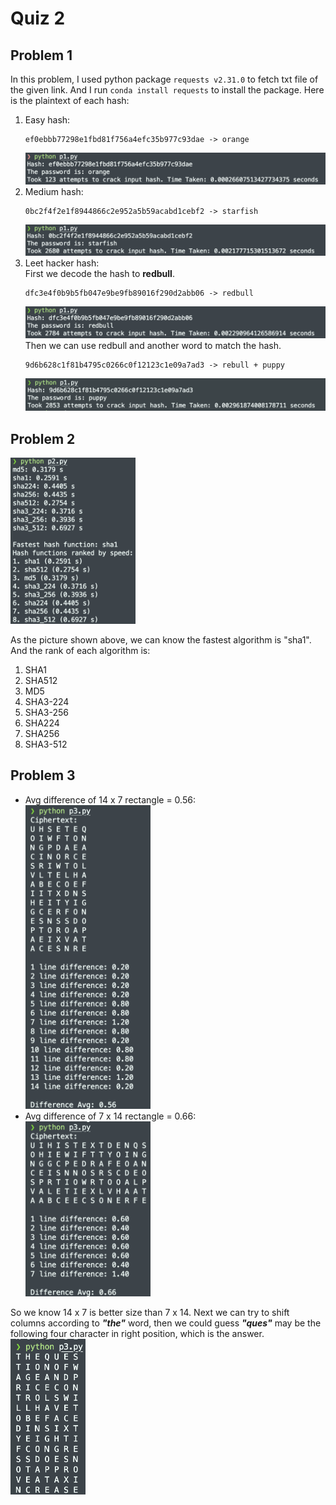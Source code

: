 # Quiz 2
## Problem 1
In this problem, I used python package `requests v2.31.0` to fetch txt file of the given link. And I run `conda install requests` to install the package.  Here is the plaintext of each hash:
1. Easy hash:
    ```
    ef0ebbb77298e1fbd81f756a4efc35b977c93dae -> orange
    ```  
    ![image](img/p1-a.png)
2. Medium hash:
    ```
    0bc2f4f2e1f8944866c2e952a5b59acabd1cebf2 -> starfish
    ```
    ![image](img/p1-b.png)
3. Leet hacker hash:  
    First we decode the hash to **redbull**.
    ```
    dfc3e4f0b9b5fb047e9be9fb89016f290d2abb06 -> redbull
    ```
    ![image](img/p1-c.png)
    Then we can use redbull and another word to match the hash.
    ```
    9d6b628c1f81b4795c0266c0f12123c1e09a7ad3 -> rebull + puppy
    ```
    ![image](img/p1-c2.png)

## Problem 2
<img src="img/p2.png" alt="drawing" width="200"/>  

As the picture shown above, we can know the fastest algorithm is "sha1". And the rank of each algorithm is:
1. SHA1  
2. SHA512  
3. MD5  
4. SHA3-224
5. SHA3-256  
6. SHA224
7. SHA256
8. SHA3-512

## Problem 3
- Avg difference of 14 x 7 rectangle = 0.56:  
    <img src="img/p3-1.png" width='200'>
- Avg difference of 7 x 14 rectangle = 0.66:  
    <img src="img/p3-2.png" width='200'>  

So we know 14 x 7 is better size than 7 x 14. Next we can try to shift columns according to ***"the"*** word, then we could guess ***"ques"*** may be the following four character in right position, which is the answer.  
<img src="img/p3-3.png" width='120'>